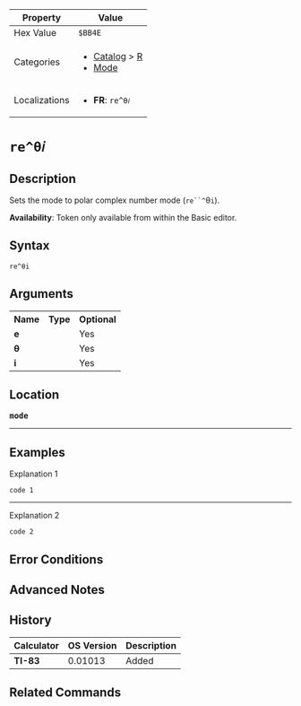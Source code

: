 | Property      | Value |
|---------------|-------|
| Hex Value     | `$BB4E`|
| Categories    | <ul><li>[Catalog](<../categories/Catalog.md>) > [R](<../categories/Catalog.md#R>)</li><li>[Mode](<../categories/Mode.md>)</li></ul> |
| Localizations | <ul><li><b>FR</b>: `re^θ𝑖`</li></ul> |

# `re^θ𝑖`

## Description
Sets the mode to polar complex number mode (`re``^`θ`i`).


<b>Availability</b>: Token only available from within the Basic editor.

## Syntax
`re^θi`

## Arguments
<table>
<tr><th>Name</th><th>Type</th><th>Optional</th></tr>

<tr><td><b>e</b></td><td></td><td>Yes</td></tr>

<tr><td><b>θ</b></td><td></td><td>Yes</td></tr>

<tr><td><b>i</b></td><td></td><td>Yes</td></tr>

</table>

## Location
<tt><kbd><b>mode</b></kbd></tt>
<hr>

## Examples

Explanation 1
```ti-basic
code 1
```
---
Explanation 2
```ti-basic
code 2
```

## Error Conditions


## Advanced Notes


## History
| Calculator | OS Version | Description |
|------------|------------|-------------|
| <b>TI-83</b> | 0.01013 | Added |

## Related Commands

